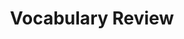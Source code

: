 ---
title: Vocabulary Review

source:
- title: Common Core Basics
  subject: Social Studies
  chapter: 1
  toc_type: Lesson Review
  toc_number: 1.2
  pages: 26 - 31

vocabulary:
  - 
  - 
  - 
  - 
  - 
  
questions:
  - number: 1
    text: 
    answer: 
  - number: 2
    text: 
    answer: 
  - number: 3
    text: 
    answer: 
  - number: 4
    text: 
    answer: 
  - number: 5
    text: 
    answer: 

layout: cc_review
---